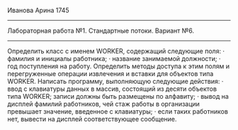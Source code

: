 
Иванова Арина 1745
_____________________
Лабораторная работа №1. Стандартные потоки. Вариант №6.
_____________________
Определить класс с именем WORKER, содержащий следующие поля: · фамилия и инициалы работника; · название занимаемой должности; · год поступления на работу. Определить методы доступа к этим полям и перегруженные операции извлечения и вставки для объектов типа WORKER. Написать программу, выполняющую следующие действия: · ввод с клавиатуры данных в массив, состоящий из десяти объектов типа WORKER; записи должны быть размещены по алфавиту; · вывод на дисплей фамилий работников, чей стаж работы в организации превышает значение, введенное с клавиатуры; · если таких работников нет, вывести на дисплей соответствующее сообщение.
